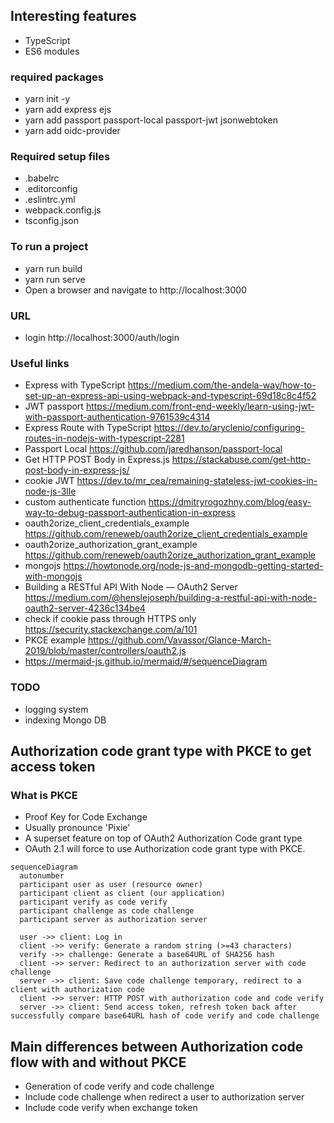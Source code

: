 ## Interesting features
- TypeScript
- ES6 modules

### required packages
- yarn init -y
- yarn add express ejs
- yarn add passport passport-local passport-jwt jsonwebtoken
- yarn add oidc-provider

### Required setup files
- .babelrc
- .editorconfig
- .eslintrc.yml
- webpack.config.js
- tsconfig.json

### To run a project
- yarn run build
- yarn run serve
- Open a browser and navigate to http://localhost:3000

### URL 
- login http://localhost:3000/auth/login

### Useful links
- Express with TypeScript https://medium.com/the-andela-way/how-to-set-up-an-express-api-using-webpack-and-typescript-69d18c8c4f52
- JWT passport https://medium.com/front-end-weekly/learn-using-jwt-with-passport-authentication-9761539c4314
- Express Route with TypeScript https://dev.to/aryclenio/configuring-routes-in-nodejs-with-typescript-2281
- Passport Local https://github.com/jaredhanson/passport-local
- Get HTTP POST Body in Express.js https://stackabuse.com/get-http-post-body-in-express-js/ 
- cookie JWT https://dev.to/mr_cea/remaining-stateless-jwt-cookies-in-node-js-3lle
- custom authenticate function https://dmitryrogozhny.com/blog/easy-way-to-debug-passport-authentication-in-express
- oauth2orize_client_credentials_example https://github.com/reneweb/oauth2orize_client_credentials_example
- oauth2orize_authorization_grant_example https://github.com/reneweb/oauth2orize_authorization_grant_example
- mongojs https://howtonode.org/node-js-and-mongodb-getting-started-with-mongojs
- Building a RESTful API With Node — OAuth2 Server https://medium.com/@henslejoseph/building-a-restful-api-with-node-oauth2-server-4236c134be4
- check if cookie pass through HTTPS only https://security.stackexchange.com/a/101
- PKCE example https://github.com/Vavassor/Glance-March-2019/blob/master/controllers/oauth2.js
- https://mermaid-js.github.io/mermaid/#/sequenceDiagram

### TODO
- logging system
- indexing Mongo DB

## Authorization code grant type with PKCE to get access token

### What is PKCE
- Proof Key for Code Exchange
- Usually pronounce 'Pixie'
- A superset feature on top of OAuth2 Authorization Code grant type
- OAuth 2.1 will force to use Authorization code grant type with PKCE.


```mermaid
sequenceDiagram
  autonumber
  participant user as user (resource owner)
  participant client as client (our application)
  participant verify as code verify
  participant challenge as code challenge
  participant server as authorization server

  user ->> client: Log in
  client ->> verify: Generate a random string (>=43 characters)
  verify ->> challenge: Generate a base64URL of SHA256 hash
  client ->> server: Redirect to an authorization server with code challenge 
  server ->> client: Save code challenge temporary, redirect to a client with authorization code
  client ->> server: HTTP POST with authorization code and code verify
  server ->> client: Send access token, refresh token back after successfully compare base64URL hash of code verify and code challenge
```
## Main differences between Authorization code flow with and without PKCE
- Generation of code verify and code challenge
- Include code challenge when redirect a user to authorization server
- Include code verify when exchange token


